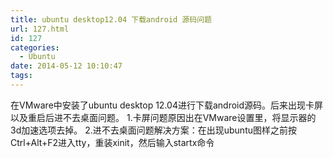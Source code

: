 ```yaml
---
title: ubuntu desktop12.04 下载android 源码问题
url: 127.html
id: 127
categories:
  - Ubuntu
date: 2014-05-12 10:10:47
tags:
---
```


在VMware中安装了ubuntu desktop 12.04进行下载android源码。后来出现卡屏以及重启后进不去桌面问题。 1.卡屏问题原因出在VMware设置里，将显示器的3d加速选项去掉。 2.进不去桌面问题解决方案：在出现ubuntu图样之前按Ctrl+Alt+F2进入tty，重装xinit，然后输入startx命令